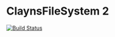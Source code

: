 # ClaynsFileSystem 2
[![Build Status](https://travis-ci.org/Clayn/cfs2.svg?branch=development)](https://travis-ci.org/Clayn/cfs2)
<!--stackedit_data:
eyJoaXN0b3J5IjpbMTYxMzQ3MDUwOF19
-->